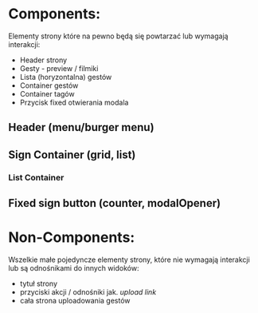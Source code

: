 # Components:
Elementy strony które na pewno będą się powtarzać lub wymagają interakcji:
- Header strony
- Gesty - preview / filmiki
- Lista (horyzontalna) gestów
- Container gestów
- Container tagów
- Przycisk fixed otwierania modala
## Header (menu/burger menu)

## Sign Container (grid, list)
### List Container

## Fixed sign button (counter, modalOpener)

# Non-Components:
Wszelkie małe pojedyncze elementy strony, które nie wymagają interakcji 
lub są odnośnikami do innych widoków:
- tytuł strony 
- przyciski akcji / odnośniki jak. _upload link_
- cała strona uploadowania gestów

